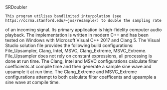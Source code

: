 SRDoubler

	This program utilises bandlimited interpolation (see https://ccrma.stanford.edu/~jos/resample/) to double the sampling rate
of an incoming signal. Its primary application is high-fidelity computer audio playback. The implementation is written in modern C++
and has been tested on Windows with Microsoft Visual C++ 2017 and Clang 5. The Visual Studio solution file provides the following build configurations:
File_Upsampler, Clang, Intel, MSVC, Clang_Extreme, MSVC_Extreme. File_Upsampler does not rely on constant expressions, all processing is done at run time.
The Clang, Intel and MSVC configurations calculate filter coefficients at compile time and then generate a sample sine wave and upsample it at run time. 
The Clang_Extreme and MSVC_Extreme configurations attempt to both calculate filter coefficents and upsample a sine wave at compile time.

	

